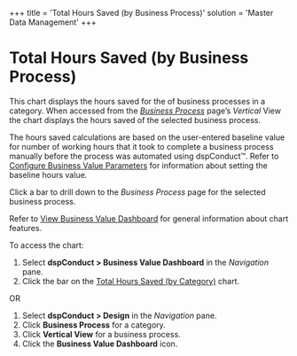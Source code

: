 +++
title = 'Total Hours Saved (by Business Process)'
solution = 'Master Data Management'
+++

# Total Hours Saved (by Business Process)

This chart displays the hours saved for the of business processes in a
category. When accessed from the [*Business
Process*](Business_Process_H) page’s *Vertical* View the chart
displays the hours saved of the selected business process.

The hours saved calculations are based on the user-entered baseline
value for number of working hours that it took to complete a business
process manually before the process was automated using dspConduct™.
Refer to [Configure Business Value
Parameters](../Use_Cases/Configure_Business_Value_Parameters) for
information about setting the baseline hours value.

Click a bar to drill down to the *Business Process* page for the
selected business process.

Refer to [View Business Value
Dashboard](../Use_Cases/View_Business_Value_Dashboard) for general
information about chart features.

To access the chart:

1.  Select **dspConduct \> Business Value Dashboard** in the
    *Navigation* pane.
2.  Click the bar on the [Total Hours Saved (by
    Category)](Total_Hours_Saved_by_Category) chart.

OR

1.  Select **dspConduct \> Design** in the *Navigation* pane.
2.  Click **Business Process** for a category.
3.  Click **Vertical View** for a business process.
4.  Click the **Business Value Dashboard** icon.

